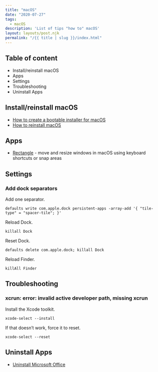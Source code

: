 ```yaml
---
title: "macOS"
date: "2020-07-27"
tags:
  - macOS
description: 'List of tips "how to" macOS'
layout: layouts/post.njk
permalink: "/{{ title | slug }}/index.html"
---
```


## Table of content

- Install/reinstall macOS
- Apps
- Settings
- Troubleshooting
- Uninstall Apps

## Install/reinstall macOS

- [How to create a bootable installer for macOS](https://support.apple.com/en-gb/HT201372)
- [How to reinstall macOS](https://support.apple.com/en-us/HT204904)

## Apps

- [Rectangle](https://rectangleapp.com) - move and resize windows in macOS using keyboard shortcuts or snap areas

## Settings

### Add dock separators

Add one separator.

```shell
defaults write com.apple.dock persistent-apps -array-add '{ "tile-type" = "spacer-tile"; }'
```

Reload Dock.

```shell
killall Dock
```

Reset Dock.

```shell
defaults delete com.apple.dock; killall Dock
```

Reload Finder.

```shell
killAll Finder
```

## Troubleshooting

### xcrun: error: invalid active developer path, missing xcrun

Install the Xcode toolkit.

```shell
xcode-select --install
```

If that doesn’t work, force it to reset.

```shell
xcode-select --reset
```

## Uninstall Apps

- [Uninstall Microsoft Office](https://support.microsoft.com/en-us/office/uninstall-office-for-mac-eefa1199-5b58-43af-8a3d-b73dc1a8cae3#ID0EAABAAA=Newer_versions)
